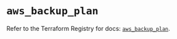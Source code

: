 # `aws_backup_plan`

Refer to the Terraform Registry for docs: [`aws_backup_plan`](https://registry.terraform.io/providers/hashicorp/aws/5.68.0/docs/resources/backup_plan).
